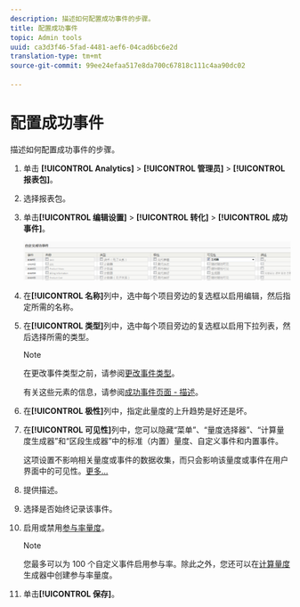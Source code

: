 ```yaml
---
description: 描述如何配置成功事件的步骤。
title: 配置成功事件
topic: Admin tools
uuid: ca3d3f46-5fad-4481-aef6-04cad6bc6e2d
translation-type: tm+mt
source-git-commit: 99ee24efaa517e8da700c67818c111c4aa90dc02

---
```



# 配置成功事件

描述如何配置成功事件的步骤。

1. 单击 **[!UICONTROL Analytics]** &gt; **[!UICONTROL 管理员]** &gt; **[!UICONTROL 报表包]**。
1. 选择报表包。
1. 单击&#x200B;**[!UICONTROL 编辑设置]** &gt; **[!UICONTROL 转化]** &gt; **[!UICONTROL 成功事件]**。

   ![步骤结果](assets/success_event_page.png)

1. 在&#x200B;**[!UICONTROL 名称]**&#x200B;列中，选中每个项目旁边的复选框以启用编辑，然后指定所需的名称。
1. 在&#x200B;**[!UICONTROL 类型]**&#x200B;列中，选中每个项目旁边的复选框以启用下拉列表，然后选择所需的类型。

   >[!NOTE]
   >
   >在更改事件类型之前，请参阅[更改事件类型](/help/admin/admin/c-success-events/event-type.md)。

   有关这些元素的信息，请参阅[成功事件页面 - 描述](/help/admin/admin/c-success-events/success-event.md)。

1. 在&#x200B;**[!UICONTROL 极性]**&#x200B;列中，指定此量度的上升趋势是好还是坏。
1. 在&#x200B;**[!UICONTROL 可见性]**&#x200B;列中，您可以隐藏“菜单”、“量度选择器”、“计算量度生成器”和“区段生成器”中的标准（内置）量度、自定义事件和内置事件。

   这项设置不影响相关量度或事件的数据收集，而只会影响该量度或事件在用户界面中的可见性。[更多...](/help/admin/admin/metric-visibility.md)
1. 提供描述。
1. 选择是否始终记录该事件。
1. 启用或禁用[参与率量度](/help/components/c-variables/c-metrics/metrics-participation.md)。

   >[!NOTE]
   >
   >您最多可以为 100 个自定义事件启用参与率。除此之外，您还可以在[计算量度](https://marketing.adobe.com/resources/help/en_US/analytics/calcmetrics/participation_metric.html)生成器中创建参与率量度。

1. 单击&#x200B;**[!UICONTROL 保存]**。

